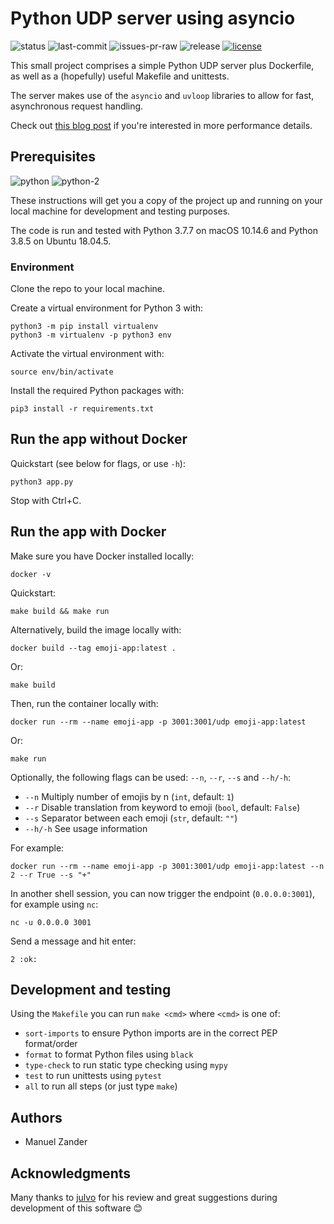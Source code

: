 # Python UDP server using asyncio

![status](https://img.shields.io/github/workflow/status/manuelzander/python_udp_server/python_udp_server/master?label=actions&logo=github&style=for-the-badge) ![last-commit](https://img.shields.io/github/last-commit/manuelzander/python_udp_server/master?logo=github&style=for-the-badge) ![issues-pr-raw](https://img.shields.io/github/issues-pr-raw/manuelzander/python_udp_server?label=open%20prs&logo=github&style=for-the-badge) ![release](https://img.shields.io/github/v/release/manuelzander/python_udp_server?&style=for-the-badge) [![license](https://img.shields.io/badge/License-MIT-yellow.svg?style=for-the-badge)](https://opensource.org/licenses/MIT)

This small project comprises a simple Python UDP server plus Dockerfile, as well as a (hopefully) useful Makefile and unittests.

The server makes use of the `asyncio` and `uvloop` libraries to allow for fast, asynchronous request handling.

Check out [this blog post](http://magic.io/blog/uvloop-blazing-fast-python-networking/) if you're interested in more performance details.

## Prerequisites

![python](https://img.shields.io/badge/python-3.7-blue?style=for-the-badge&logo=python&logoColor=white) ![python-2](https://img.shields.io/badge/python-3.8-blue?style=for-the-badge&logo=python&logoColor=white)

These instructions will get you a copy of the project up and running on your local machine for development and testing purposes.

The code is run and tested with Python 3.7.7 on macOS 10.14.6 and Python 3.8.5 on Ubuntu 18.04.5.

### Environment

Clone the repo to your local machine.

Create a virtual environment for Python 3 with:

    python3 -m pip install virtualenv
    python3 -m virtualenv -p python3 env

Activate the virtual environment with:

    source env/bin/activate

Install the required Python packages with:

    pip3 install -r requirements.txt

## Run the app without Docker

Quickstart (see below for flags, or use `-h`):

    python3 app.py

Stop with Ctrl+C.

## Run the app with Docker

Make sure you have Docker installed locally:

    docker -v
    
Quickstart:

    make build && make run

Alternatively, build the image locally with:

    docker build --tag emoji-app:latest .
    
Or:

    make build

Then, run the container locally with:
    
    docker run --rm --name emoji-app -p 3001:3001/udp emoji-app:latest

Or:

    make run

Optionally, the following flags can be used: `--n`, `--r`, `--s` and `--h/-h`:

* `--n` Multiply number of emojis by n (`int`, default: `1`)
* `--r` Disable translation from keyword to emoji (`bool`, default: `False`)
* `--s` Separator between each emoji (`str`, default: `""`)
* `--h/-h` See usage information

For example:

    docker run --rm --name emoji-app -p 3001:3001/udp emoji-app:latest --n 2 --r True --s "+"
    
In another shell session, you can now trigger the endpoint (`0.0.0.0:3001`), for example using `nc`:

    nc -u 0.0.0.0 3001

Send a message and hit enter:

    2 :ok:

## Development and testing

Using the `Makefile` you can run `make <cmd>` where `<cmd>` is one of:

* `sort-imports` to ensure Python imports are in the correct PEP format/order
* `format` to format Python files using `black`
* `type-check` to run static type checking using `mypy`
* `test` to run unittests using `pytest`
* `all` to run all steps (or just type `make`)

## Authors

* Manuel Zander

## Acknowledgments

Many thanks to [julvo](https://github.com/julvo) for his review and great suggestions during development of this software 😊
